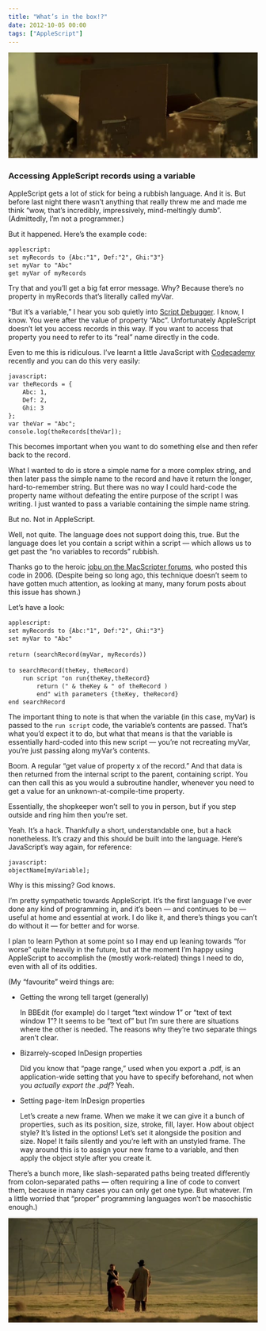 ```yaml
---
title: "What’s in the box!?"
date: 2012-10-05 00:00
tags: ["AppleScript"]
---
```


<p class="full-width">
    <img src="/images/2012-10-05-SevenBox.jpg"
         alt="Become vengeance, David. Become wrath."
         >
</p>

### Accessing AppleScript records using a variable

AppleScript gets a lot of stick for being a rubbish language. And it is. But before last night there wasn’t anything that really threw me and made me think “wow, that’s incredibly, impressively, mind-meltingly dumb”. (Admittedly, I’m not a programmer.)

But it happened. Here’s the example code:

    applescript:
    set myRecords to {Abc:"1", Def:"2", Ghi:"3"}
    set myVar to "Abc"
    get myVar of myRecords

Try that and you’ll get a big fat error message. Why? Because there’s no property in myRecords that’s literally called myVar.

“But it’s a variable,” I hear you sob quietly into [Script Debugger][SD]. I know, I know. You were after the value of property “Abc”. Unfortunately AppleScript doesn’t let you access records in this way. If you want to access that property you need to refer to its “real” name directly in the code.

[SD]: http://www.latenightsw.com

Even to me this is ridiculous. I’ve learnt a little JavaScript with [Codecademy][] recently and you can do this very easily:

    javascript:
    var theRecords = {
        Abc: 1,
        Def: 2,
        Ghi: 3
    };
    var theVar = "Abc";
    console.log(theRecords[theVar]);

[Codecademy]:   http://www.codecademy.com/

This becomes important when you want to do something else and then refer back to the record.

What I wanted to do is store a simple name for a more complex string, and then later pass the simple name to the record and have it return the longer, hard-to-remember string. But there was no way I could hard-code the property name without defeating the entire purpose of the script I was writing. I just wanted to pass a variable containing the simple name string.

But no. Not in AppleScript.

Well, not quite. The language does not support doing this, true. But the language does let you contain a script within a script — which allows us to get past the “no variables to records” rubbish.

Thanks go to the heroic [jobu on the MacScripter forums][ms], who posted this code in 2006. (Despite being so long ago, this technique doesn’t seem to have gotten much attention, as looking at many, many forum posts about this issue has shown.)

[ms]: http://macscripter.net/viewtopic.php?pid=64151#p64151

Let’s have a look:

    applescript:
    set myRecords to {Abc:"1", Def:"2", Ghi:"3"}
    set myVar to "Abc"

    return (searchRecord(myVar, myRecords))

    to searchRecord(theKey, theRecord)
        run script "on run{theKey,theRecord}
            return (" & theKey & " of theRecord )
            end" with parameters {theKey, theRecord}
    end searchRecord

The important thing to note is that when the variable (in this case, myVar) is passed to the `run script` code, the variable’s contents are passed. That’s what you’d expect it to do, but what that means is that the variable is essentially hard-coded into this new script — you’re not recreating myVar, you’re just passing along myVar’s contents.

Boom. A regular “get value of property x of the record.” And that data is then returned from the internal script to the parent, containing script. You can then call this as you would a subroutine handler, whenever you need to get a value for an unknown-at-compile-time property.

Essentially, the shopkeeper won’t sell to you in person, but if you step outside and ring him then you’re set.

Yeah. It’s a hack. Thankfully a short, understandable one, but a hack nonetheless. It’s crazy and this should be built into the language. Here’s JavaScript’s way again, for reference:

    javascript:
    objectName[myVariable];

Why is this missing? God knows.

I’m pretty sympathetic towards AppleScript. It’s the first language I’ve ever done any kind of programming in, and it’s been — and continues to be — useful at home and essential at work. I do like it, and there’s things you can’t do without it — for better and for worse.

I plan to learn Python at some point so I may end up leaning towards “for worse” quite heavily in the future, but at the moment I’m happy using AppleScript to accomplish the (mostly work-related) things I need to do, even with all of its oddities.

(My “favourite” weird things are:

<ul>
    <li>
        <p>Getting the wrong tell target (generally)</p>
        <p>In BBEdit (for example) do I target “text window 1” or “text of text window 1”? It seems to be “text of” but I’m sure there are situations where the other is needed. The reasons why they’re two separate things aren’t clear.</p>
    </li>
    <li>
        <p>Bizarrely-scoped InDesign properties</p>
        <p>Did you know that “page range,” used when you export a .pdf, is an application-wide setting that you have to specify beforehand, not when you <em>actually export the .pdf</em>? Yeah.</p>
    </li>
    <li>
        <p>Setting page-item InDesign properties</p>
        <p>Let’s create a new frame. When we make it we can give it a bunch of properties, such as its position, size, stroke, fill, layer. How about object style? It’s listed in the options! Let’s set it alongside the position and size. Nope! It fails silently and you’re left with an unstyled frame. The way around this is to assign your new frame to a variable, and then apply the object style after you create it.</p>
    </li>
</ul>


There’s a bunch more, like slash-separated paths being treated differently from colon-separated paths — often requiring a line of code to convert them, because in many cases you can only get one type. But whatever. I’m a little worried that “proper” programming languages won’t be masochistic enough.)

<p class="full-width">
    <img src="/images/2012-10-05-SevenEnd.jpg"
         alt="Jesus Christ. Somebody call somebody. Call somebody."
         >
</p>
